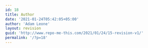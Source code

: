 ```yaml
---
id: 18
title: Author
date: '2021-01-24T05:42:05+05:00'
author: 'Adam Leone'
layout: revision
guid: 'http://www.repo-me-this.com/2021/01/24/15-revision-v1/'
permalink: '/?p=18'
---
```


